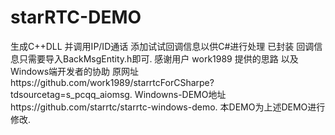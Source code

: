 # starRTC-DEMO
生成C++DLL 并调用IP/ID通话 添加试试回调信息以供C#进行处理  已封装 回调信息只需要导入BackMsgEntity.h即可.
感谢用户 work1989 提供的思路 以及Windows端开发者的协助 原网址https://github.com/work1989/starrtcForCSharpe?tdsourcetag=s_pcqq_aiomsg.
Windowns-DEMO地址https://github.com/starrtc/starrtc-windows-demo. 
本DEMO为上述DEMO进行修改.
